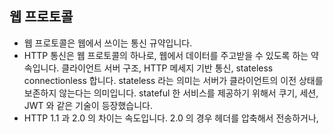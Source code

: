 ## 웹 프로토콜

- 웹 프로토콜은 웹에서 쓰이는 통신 규약입니다.
- HTTP 통신은 웹 프로토콜의 하나로, 웹에서 데이터를 주고받을 수 있도록 하는 약속입니다. 클라이언트 서버 구조, HTTP 메세지 기반 통신, stateless connectionless 합니다. stateless 라는 의미는 서버가 클라이언트의 이전 상태를 보존하지 않는다는 의미입니다. stateful 한 서비스를 제공하기 위해서 쿠기, 세션, JWT 와 같은 기술이 등장했습니다.
- HTTP 1.1 과 2.0 의 차이는 속도입니다. 2.0 의 경우 헤더를 압축해서 전송하거나,
